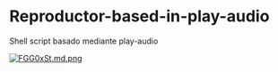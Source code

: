 # Reproductor-based-in-play-audio
Shell script basado mediante play-audio

<a href="https://freeimage.host/i/FGG0xSt"><img src="https://iili.io/FGG0xSt.md.png" alt="FGG0xSt.md.png" border="0"></a>
